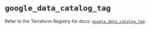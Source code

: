 # `google_data_catalog_tag`

Refer to the Terraform Registry for docs: [`google_data_catalog_tag`](https://registry.terraform.io/providers/hashicorp/google/6.15.0/docs/resources/data_catalog_tag).
